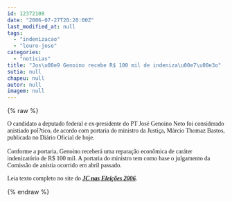 ```yaml
---
id: 12372108
date: "2006-07-27T20:20:00Z"
last_modified_at: null
tags:
  - "indenizacao"
  - "louro-jose"
categories:
  - "noticias"
title: "Jos\u00e9 Genoino recebe R$ 100 mil de indeniza\u00e7\u00e3o"
sutia: null
chapeu: null
autor: null
imagem: null
---
```

{% raw %}
<p><P></p>
<p><DIV id=corpo></p>
<p><P><FONT face=Verdana>O candidato a deputado federal e ex-presidente do PT José Genoino Neto foi considerado anistiado pol?tico, de acordo com portaria do ministro da Justiça, Márcio Thomaz Bastos, publicada no Diário Oficial de hoje.<BR><BR>Conforme a portaria, Genoino receberá uma reparação econômica de caráter indenizatório de R$ 100 mil. A portaria do ministro tem como base o julgamento da Comissão de anistia ocorrido em abril passado.</FONT></P></p>
<p><P><FONT face=Verdana>Leia texto completo no site do <STRONG><EM><A href=\"https://jc3.uol.com.br/especiais/eleicoes2006/2006/07/26/not_375.php\">JC nas Eleições 2006</A></EM></STRONG>.<BR></P></FONT></DIV> </p>
{% endraw %}